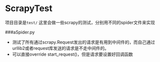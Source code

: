 # ScrapyTest

项目目录是```test/```
这里会做一些scrapy的测试，分别用不同的spider文件来实现

###aSpider.py

* 测试了所有通过scrapy.Request发出的请求是有用到中间件的，而自己通过urllib2或者request库发送的请求是不走中间件的。
* 可以直接override start_request()，但是请求要设置好回调函数